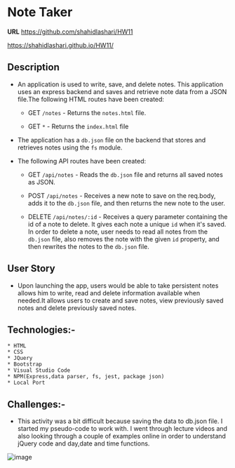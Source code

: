# Note Taker

**URL**
https://github.com/shahidlashari/HW11

https://shahidlashari.github.io/HW11/


## Description

* An application is used to write, save, and delete notes. This application uses an express backend and saves and retrieve note data from a JSON file.The following HTML routes have been created:

  * GET `/notes` -  Returns the `notes.html` file.

  * GET `*` - Returns the `index.html` file

* The application has a `db.json` file on the backend that stores and retrieves notes using the `fs` module.

* The following API routes have been created:

  * GET `/api/notes` - Reads the `db.json` file and returns all saved notes as JSON.

  * POST `/api/notes` - Receives a new note to save on the req.body, adds it to the `db.json` file, and then returns the new note to the user.

  * DELETE `/api/notes/:id` - Receives a query parameter containing the id of a note to delete. It gives each note a unique `id` when it's saved. In order to delete a note, user needs to read all notes from the `db.json` file, also removes the note with the given `id` property, and then rewrites the notes to the `db.json` file.


## User Story

* Upon launching the app, users would be able to take persistent notes allows him to write, read and delete information available when needed.It allows users to create and save notes, view previously saved notes and delete previously saved notes.

## Technologies:-

    * HTML
    * CSS 
    * JQuery
    * Bootstrap
    * Visual Studio Code
    * NPM(Express,data parser, fs, jest, package json)
    * Local Port

## Challenges:-

* This activity was a bit difficult because saving the data to db.json file. I started my pseudo-code to work with. I went through lecture videos and also looking through a couple of examples online in order to understand jQuery code and day,date and time functions.

![image](assets/images/notetaker.gif)

